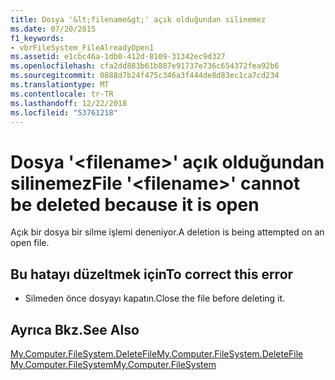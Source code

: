 ```yaml
---
title: Dosya '&lt;filename&gt;' açık olduğundan silinemez
ms.date: 07/20/2015
f1_keywords:
- vbrFileSystem_FileAlreadyOpen1
ms.assetid: e1cbc46a-1db0-412d-8109-31342ec9d327
ms.openlocfilehash: cfa2dd883b61b887e91737e736c654372fea92b6
ms.sourcegitcommit: 0888d7b24f475c346a3f444de8d83ec1ca7cd234
ms.translationtype: MT
ms.contentlocale: tr-TR
ms.lasthandoff: 12/22/2018
ms.locfileid: "53761218"
---
```

# <a name="file-ltfilenamegt-cannot-be-deleted-because-it-is-open"></a><span data-ttu-id="16a21-102">Dosya '&lt;filename&gt;' açık olduğundan silinemez</span><span class="sxs-lookup"><span data-stu-id="16a21-102">File '&lt;filename&gt;' cannot be deleted because it is open</span></span>
<span data-ttu-id="16a21-103">Açık bir dosya bir silme işlemi deneniyor.</span><span class="sxs-lookup"><span data-stu-id="16a21-103">A deletion is being attempted on an open file.</span></span>  
  
## <a name="to-correct-this-error"></a><span data-ttu-id="16a21-104">Bu hatayı düzeltmek için</span><span class="sxs-lookup"><span data-stu-id="16a21-104">To correct this error</span></span>  
  
-   <span data-ttu-id="16a21-105">Silmeden önce dosyayı kapatın.</span><span class="sxs-lookup"><span data-stu-id="16a21-105">Close the file before deleting it.</span></span>  
  
## <a name="see-also"></a><span data-ttu-id="16a21-106">Ayrıca Bkz.</span><span class="sxs-lookup"><span data-stu-id="16a21-106">See Also</span></span>  
   
 [<span data-ttu-id="16a21-107">My.Computer.FileSystem.DeleteFile</span><span class="sxs-lookup"><span data-stu-id="16a21-107">My.Computer.FileSystem.DeleteFile</span></span>](xref:Microsoft.VisualBasic.FileIO.FileSystem.DeleteFile%2A)  
 [<span data-ttu-id="16a21-108">My.Computer.FileSystem</span><span class="sxs-lookup"><span data-stu-id="16a21-108">My.Computer.FileSystem</span></span>](xref:Microsoft.VisualBasic.FileIO.FileSystem)
